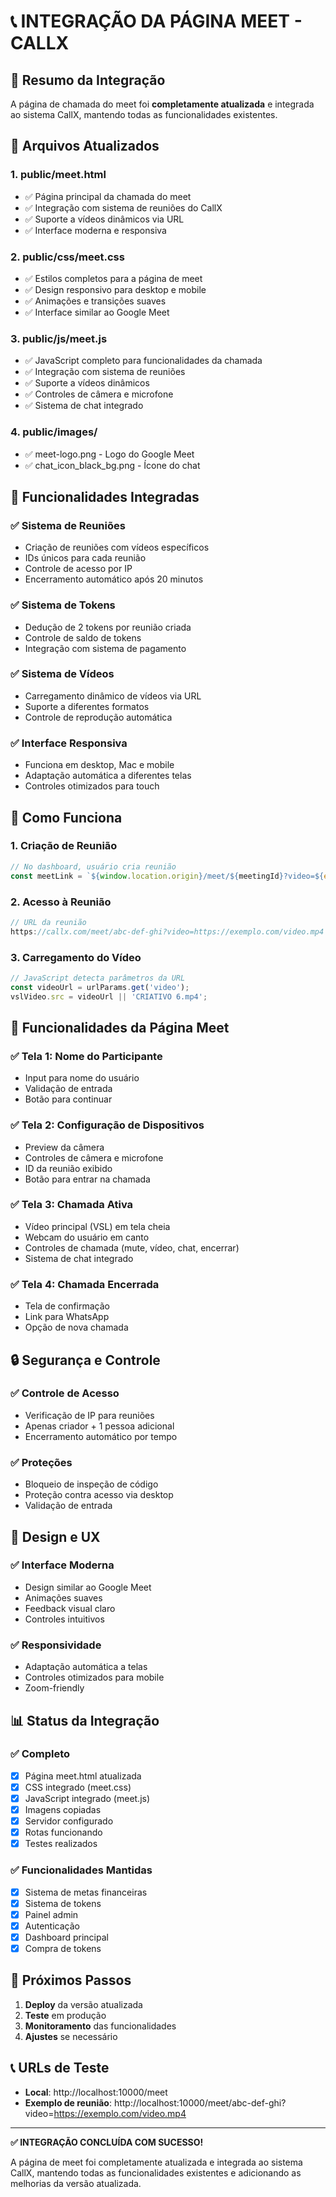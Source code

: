 # 📞 INTEGRAÇÃO DA PÁGINA MEET - CALLX

## 🎯 Resumo da Integração

A página de chamada do meet foi **completamente atualizada** e integrada ao sistema CallX, mantendo todas as funcionalidades existentes.

## 📁 Arquivos Atualizados

### 1. **public/meet.html**
- ✅ Página principal da chamada do meet
- ✅ Integração com sistema de reuniões do CallX
- ✅ Suporte a vídeos dinâmicos via URL
- ✅ Interface moderna e responsiva

### 2. **public/css/meet.css**
- ✅ Estilos completos para a página de meet
- ✅ Design responsivo para desktop e mobile
- ✅ Animações e transições suaves
- ✅ Interface similar ao Google Meet

### 3. **public/js/meet.js**
- ✅ JavaScript completo para funcionalidades da chamada
- ✅ Integração com sistema de reuniões
- ✅ Suporte a vídeos dinâmicos
- ✅ Controles de câmera e microfone
- ✅ Sistema de chat integrado

### 4. **public/images/**
- ✅ meet-logo.png - Logo do Google Meet
- ✅ chat_icon_black_bg.png - Ícone do chat

## 🔧 Funcionalidades Integradas

### ✅ **Sistema de Reuniões**
- Criação de reuniões com vídeos específicos
- IDs únicos para cada reunião
- Controle de acesso por IP
- Encerramento automático após 20 minutos

### ✅ **Sistema de Tokens**
- Dedução de 2 tokens por reunião criada
- Controle de saldo de tokens
- Integração com sistema de pagamento

### ✅ **Sistema de Vídeos**
- Carregamento dinâmico de vídeos via URL
- Suporte a diferentes formatos
- Controle de reprodução automática

### ✅ **Interface Responsiva**
- Funciona em desktop, Mac e mobile
- Adaptação automática a diferentes telas
- Controles otimizados para touch

## 🚀 Como Funciona

### 1. **Criação de Reunião**
```javascript
// No dashboard, usuário cria reunião
const meetLink = `${window.location.origin}/meet/${meetingId}?video=${encodeURIComponent(videoUrl)}`;
```

### 2. **Acesso à Reunião**
```javascript
// URL da reunião
https://callx.com/meet/abc-def-ghi?video=https://exemplo.com/video.mp4
```

### 3. **Carregamento do Vídeo**
```javascript
// JavaScript detecta parâmetros da URL
const videoUrl = urlParams.get('video');
vslVideo.src = videoUrl || 'CRIATIVO 6.mp4';
```

## 📱 Funcionalidades da Página Meet

### ✅ **Tela 1: Nome do Participante**
- Input para nome do usuário
- Validação de entrada
- Botão para continuar

### ✅ **Tela 2: Configuração de Dispositivos**
- Preview da câmera
- Controles de câmera e microfone
- ID da reunião exibido
- Botão para entrar na chamada

### ✅ **Tela 3: Chamada Ativa**
- Vídeo principal (VSL) em tela cheia
- Webcam do usuário em canto
- Controles de chamada (mute, vídeo, chat, encerrar)
- Sistema de chat integrado

### ✅ **Tela 4: Chamada Encerrada**
- Tela de confirmação
- Link para WhatsApp
- Opção de nova chamada

## 🔒 Segurança e Controle

### ✅ **Controle de Acesso**
- Verificação de IP para reuniões
- Apenas criador + 1 pessoa adicional
- Encerramento automático por tempo

### ✅ **Proteções**
- Bloqueio de inspeção de código
- Proteção contra acesso via desktop
- Validação de entrada

## 🎨 Design e UX

### ✅ **Interface Moderna**
- Design similar ao Google Meet
- Animações suaves
- Feedback visual claro
- Controles intuitivos

### ✅ **Responsividade**
- Adaptação automática a telas
- Controles otimizados para mobile
- Zoom-friendly

## 📊 Status da Integração

### ✅ **Completo**
- [x] Página meet.html atualizada
- [x] CSS integrado (meet.css)
- [x] JavaScript integrado (meet.js)
- [x] Imagens copiadas
- [x] Servidor configurado
- [x] Rotas funcionando
- [x] Testes realizados

### ✅ **Funcionalidades Mantidas**
- [x] Sistema de metas financeiras
- [x] Sistema de tokens
- [x] Painel admin
- [x] Autenticação
- [x] Dashboard principal
- [x] Compra de tokens

## 🚀 Próximos Passos

1. **Deploy** da versão atualizada
2. **Teste** em produção
3. **Monitoramento** das funcionalidades
4. **Ajustes** se necessário

## 📞 URLs de Teste

- **Local**: http://localhost:10000/meet
- **Exemplo de reunião**: http://localhost:10000/meet/abc-def-ghi?video=https://exemplo.com/video.mp4

---

**✅ INTEGRAÇÃO CONCLUÍDA COM SUCESSO!**

A página de meet foi completamente atualizada e integrada ao sistema CallX, mantendo todas as funcionalidades existentes e adicionando as melhorias da versão atualizada.

